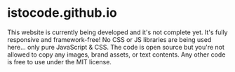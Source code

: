 istocode.github.io
==================

This website is currently being developed and it's not complete yet. It's fully responsive and framework-free! No CSS or JS libraries are being used here... only pure JavaScript & CSS. The code is open source but you're not allowed to copy any images, brand assets, or text contents. Any other code is free to use under the MIT license.
